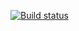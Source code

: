 [![Build status](https://ci.appveyor.com/api/projects/status/nv88fd3i5lqd6jyr?svg=true)](https://ci.appveyor.com/project/Juli20221312/rest)